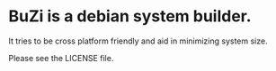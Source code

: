 # BuZi is a debian system builder. 

It tries to be cross platform friendly and aid in minimizing system size.

Please see the LICENSE file.
